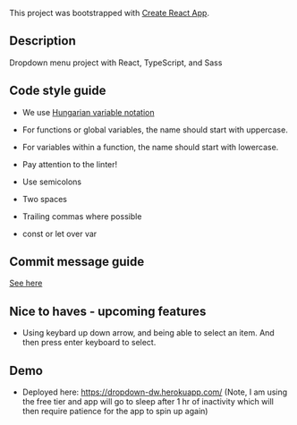 This project was bootstrapped with [Create React App](https://github.com/facebook/create-react-app).

## Description

Dropdown menu project with React, TypeScript, and Sass

## Code style guide

- We use [Hungarian variable notation](https://en.wikipedia.org/wiki/Hungarian_notation)
- For functions or global variables, the name should start with uppercase.
- For variables within a function, the name should start with lowercase.

- Pay attention to the linter!
- Use semicolons
- Two spaces
- Trailing commas where possible
- const or let over var

## Commit message guide

[See here](https://seesparkbox.com/foundry/semantic_commit_messages)

## Nice to haves - upcoming features

- Using keybard up down arrow, and being able to select an item.  And then press enter keyboard to select.

## Demo

- Deployed here:  https://dropdown-dw.herokuapp.com/
(Note, I am using the free tier and app will go to sleep after 1 hr of inactivity which will then require patience for the app to spin up again)
